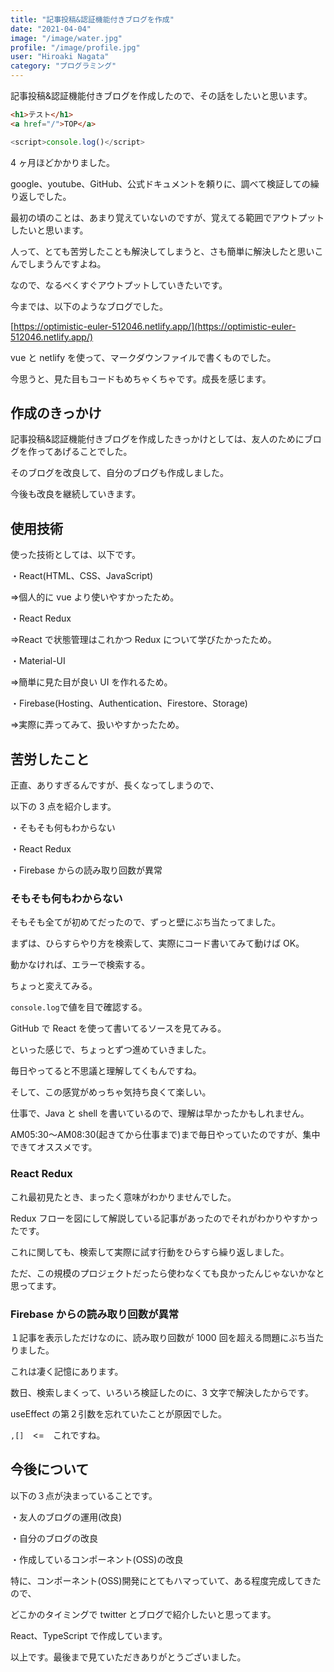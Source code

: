 ```yaml
---
title: "記事投稿&認証機能付きブログを作成"
date: "2021-04-04"
image: "/image/water.jpg"
profile: "/image/profile.jpg"
user: "Hiroaki Nagata"
category: "プログラミング"
---
```


記事投稿&認証機能付きブログを作成したので、その話をしたいと思います。

```html
<h1>テスト</h1>
<a href="/">TOP</a>
```

```javascript
<script>console.log()</script>
```

4 ヶ月ほどかかりました。

google、youtube、GitHub、公式ドキュメントを頼りに、調べて検証しての繰り返しでした。

最初の頃のことは、あまり覚えていないのですが、覚えてる範囲でアウトプットしたいと思います。

人って、とても苦労したことも解決してしまうと、さも簡単に解決したと思いこんでしまうんですよね。

なので、なるべくすぐアウトプットしていきたいです。

今までは、以下のようなブログでした。

[https://optimistic-euler-512046.netlify.app/](https://optimistic-euler-512046.netlify.app/)

vue と netlify を使って、マークダウンファイルで書くものでした。

今思うと、見た目もコードもめちゃくちゃです。成長を感じます。

## 作成のきっかけ

記事投稿&認証機能付きブログを作成したきっかけとしては、友人のためにブログを作ってあげることでした。

そのブログを改良して、自分のブログも作成しました。

今後も改良を継続していきます。

## 使用技術

使った技術としては、以下です。

・React(HTML、CSS、JavaScript)

=>個人的に vue より使いやすかったため。

・React Redux

=>React で状態管理はこれかつ Redux について学びたかったため。

・Material-UI

=>簡単に見た目が良い UI を作れるため。

・Firebase(Hosting、Authentication、Firestore、Storage)

=>実際に弄ってみて、扱いやすかったため。

## 苦労したこと

正直、ありすぎるんですが、長くなってしまうので、

以下の 3 点を紹介します。

・そもそも何もわからない

・React Redux

・Firebase からの読み取り回数が異常

### そもそも何もわからない

そもそも全てが初めてだったので、ずっと壁にぶち当たってました。

まずは、ひらすらやり方を検索して、実際にコード書いてみて動けば OK。

動かなければ、エラーで検索する。

ちょっと変えてみる。

`console.log`で値を目で確認する。

GitHub で React を使って書いてるソースを見てみる。

といった感じで、ちょっとずつ進めていきました。

毎日やってると不思議と理解してくもんですね。

そして、この感覚がめっちゃ気持ち良くて楽しい。

仕事で、Java と shell を書いているので、理解は早かったかもしれません。

AM05:30〜AM08:30(起きてから仕事まで)まで毎日やっていたのですが、集中できてオススメです。

### React Redux

これ最初見たとき、まったく意味がわかりませんでした。

Redux フローを図にして解説している記事があったのでそれがわかりやすかったです。

これに関しても、検索して実際に試す行動をひらすら繰り返しました。

ただ、この規模のプロジェクトだったら使わなくても良かったんじゃないかなと思ってます。

### Firebase からの読み取り回数が異常

１記事を表示しただけなのに、読み取り回数が 1000 回を超える問題にぶち当たりました。

これは凄く記憶にあります。

数日、検索しまくって、いろいろ検証したのに、3 文字で解決したからです。

useEffect の第２引数を忘れていたことが原因でした。

`,[]`　<=　これですね。

## 今後について

以下の３点が決まっていることです。

・友人のブログの運用(改良)

・自分のブログの改良

・作成しているコンポーネント(OSS)の改良

特に、コンポーネント(OSS)開発にとてもハマっていて、ある程度完成してきたので、

どこかのタイミングで twitter とブログで紹介したいと思ってます。

React、TypeScript で作成しています。

以上です。最後まで見ていただきありがとうございました。
